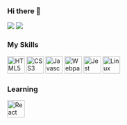 ### Hi there 👋


<img href="https://github.com/anuraghazra/github-readme-stats" src="https://github-readme-stats.vercel.app/api/top-langs/?username=antinf&theme=dark">
<img style="" href="https://github.com/anuraghazra/github-readme-stats" src="https://github-readme-stats.vercel.app/api?username=antinf&theme=dark">

### My Skills
<p>
<img alt="HTML5" height=40rem width=40rem src="https://api.iconify.design/logos/html-5.svg?download=1"/>
<img alt="CSS3" height=40rem width=40rem src="https://api.iconify.design/logos/css-3.svg?download=1"/>
<img alt="Javascript" height=40rem width=40rem src="https://api.iconify.design/logos/javascript.svg?download=1"/>
<img alt="Webpack" height=40rem width=40rem src="https://api.iconify.design/logos/webpack.svg?download=1" />
<img alt="Jest" height=40rem width=40rem src="https://api.iconify.design/logos/jest.svg?download=1" />
<img alt="Linux" height=40rem width=40rem src="https://api.iconify.design/flat-color-icons/linux.svg?download=1" />
</p>

### Learning
<p>
<img alt="React" height=40rem width=40rem src="https://api.iconify.design/logos/react.svg?download=1" />
</p>
